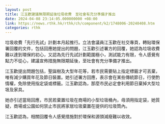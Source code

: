 ```yaml
---
layout: post
title: 江玉歡建議無限期延後垃圾收費　至社會有充分準備才推出
date: 2024-04-08 23:14:05.000000000 +08:00
link: https://news.rthk.hk/rthk/ch/component/k2/1748006-20240408.htm
categories: rthk
---
```


垃圾收費「先行先試」計劃本月起推行。立法會議員江玉歡在社交專頁，轉貼環保署回覆的文件，包括回應她提出的問題，江玉歡引述署方的回覆，她認為垃圾收費難以達到環保的初心，又認為先行先試計劃範圍極小，測試能力有限，令人感覺有點力不從心，建議宣佈措施無限期延後，至社會有充分準備才推出。

江玉歡提出問題包括，聖誕樹及大型年花等，若市民需要貼上指定標籤才可丟棄，唯有減少購買年花及節日裝置。她引述署方回應，表示會在某些傳統節日，行使酌情權，免除使用指定袋或標籤。江玉歡認為，那麼市民必定會利用節日棄掉大型垃圾及家具。

她亦引述當局回應，市民若棄置垃圾在商場的小型垃圾桶內，毋須用指定袋，她質疑，商場或公園如何禁止市民將家居垃圾棄置在提供的垃圾筒內。

江玉歡認為，相關回覆令人感覺措施對於環保和源頭減廢難以收效。

